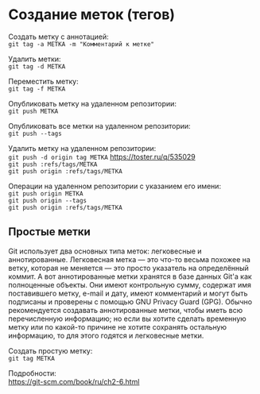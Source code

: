 

Создание меток (тегов)
======================

Создать метку с аннотацией:  
`git tag -a МЕТКА -m "Комментарий к метке"`

Удалить метки:  
`git tag -d МЕТКА`

Переместить метку:  
`git tag -f МЕТКА`

Опубликовать метку на удаленном репозитории:  
`git push МЕТКА`

Опубликовать все метки на удаленном репозитории:  
`git push --tags`

Удалить метку на удаленном репозитории:  
`git push -d origin tag МЕТКА` https://toster.ru/q/535029  
`git push :refs/tags/МЕТКА`  
`git push origin :refs/tags/МЕТКА`  

Операции на удаленном репозитории с указанием его имени:  
`git push origin МЕТКА`  
`git push origin --tags`  
`git push origin :refs/tags/МЕТКА`  

Простые метки
-------------

Git использует два основных типа меток: легковесные и аннотированные. Легковесная метка — это что-то весьма похожее на ветку, которая не меняется — это просто указатель на определённый коммит. А вот аннотированные метки хранятся в базе данных Git'а как полноценные объекты. Они имеют контрольную сумму, содержат имя поставившего метку, e-mail и дату, имеют комментарий и могут быть подписаны и проверены с помощью GNU Privacy Guard (GPG). Обычно рекомендуется создавать аннотированные метки, чтобы иметь всю перечисленную информацию; но если вы хотите сделать временную метку или по какой-то причине не хотите сохранять остальную информацию, то для этого годятся и легковесные метки.

Создать простую метку:  
`git tag МЕТКА`

Подробности:  
https://git-scm.com/book/ru/ch2-6.html
